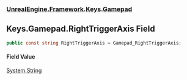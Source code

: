 ### [UnrealEngine.Framework](UnrealEngine_Framework.md 'UnrealEngine.Framework').[Keys](Keys.md 'UnrealEngine.Framework.Keys').[Gamepad](Keys_Gamepad.md 'UnrealEngine.Framework.Keys.Gamepad')
## Keys.Gamepad.RightTriggerAxis Field
```csharp
public const string RightTriggerAxis = Gamepad_RightTriggerAxis;
```
#### Field Value
[System.String](https://docs.microsoft.com/en-us/dotnet/api/System.String 'System.String')

